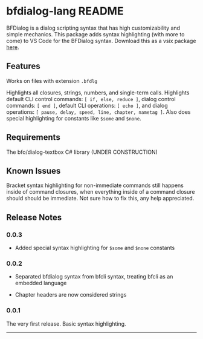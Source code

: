 # bfdialog-lang README

BFDialog is a dialog scripting syntax that has high customizability and simple mechanics. This package adds syntax highlighting (with more to come) to VS Code for the BFDialog syntax. Download this as a vsix package [here](https://drive.google.com/file/d/1lxIB3_qN_bhoh18ajXzemDkXCdaxDg6o/view?usp=sharing).

## Features

Works on files with extension `.bfdlg`

Highlights all closures, strings, numbers, and single-term calls. Highlights default CLI control commands: `[ if, else, reduce ]`, dialog control commands: `[ end ]`, default CLI operations: `[ echo ]`, and dialog operations: `[ pause, delay, speed, line, chapter, nametag ]`. Also does special highlighting for constants like `$some` and `$none`.

## Requirements

The bfo/dialog-textbox C# library (UNDER CONSTRUCTION)

## Known Issues

Bracket syntax highlighting for non-immediate commands still happens inside of command closures, when everything inside of a command closure should should be immediate. Not sure how to fix this, any help appreciated.

## Release Notes

### 0.0.3

- Added special syntax highlighting for `$some` and `$none` constants

### 0.0.2

- Separated bfdialog syntax from bfcli syntax, treating bfcli as an embedded language

- Chapter headers are now considered strings

### 0.0.1

The very first release. Basic syntax highlighting.

---
